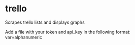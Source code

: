 # trello
Scrapes trello lists and displays graphs

Add a file with your token and api_key in the following format:
var=alphanumeric
